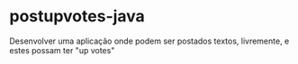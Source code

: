 # postupvotes-java
Desenvolver uma aplicação onde podem ser postados textos, livremente, e estes possam ter "up votes"
